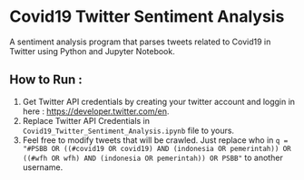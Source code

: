 # Covid19 Twitter Sentiment Analysis

A sentiment analysis program that parses tweets related to Covid19 in Twitter using Python and Jupyter Notebook.

## How to Run :
1) Get Twitter API credentials by creating your twitter account and loggin in here : https://developer.twitter.com/en.
2) Replace Twitter API Credentials in `Covid19_Twitter_Sentiment_Analysis.ipynb` file to yours.
3) Feel free to modify tweets that will be crawled. Just replace who in `q = "#PSBB OR ((#covid19 OR covid19) AND (indonesia OR pemerintah)) OR ((#wfh OR wfh) AND (indonesia OR pemerintah)) OR PSBB"` to another username.
